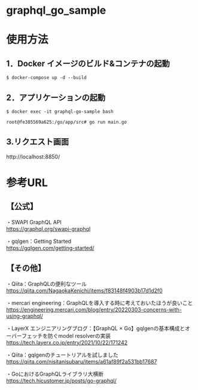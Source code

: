# graphql_go_sample

# 使用方法

## 1．Docker イメージのビルド&コンテナの起動

```
$ docker-compose up -d --build
```


## 2．アプリケーションの起動

```
$ docker exec -it graphql-go-sample bash
```

```
root@fe385569a625:/go/app/src# go run main.go
```

## 3.リクエスト画面

http://localhost:8850/

# 参考URL

## 【公式】

・SWAPI GraphQL API   
https://graphql.org/swapi-graphql   

・gqlgen：Getting Started   
https://gqlgen.com/getting-started/   

## 【その他】   

・Qiita：GraphQLの便利なツール   
https://qiita.com/NagaokaKenichi/items/f83148f4903b17d1d2f0   

・mercari engineering：GraphQLを導入する時に考えておいたほうが良いこと   
https://engineering.mercari.com/blog/entry/20220303-concerns-with-using-graphql/   

・LayerX エンジニアリングブログ：【GraphQL × Go】gqlgenの基本構成とオーバーフェッチを防ぐmodel resolverの実装   
https://tech.layerx.co.jp/entry/2021/10/22/171242   


・Qiita：gqlgenのチュートリアルを試しました   
https://qiita.com/nisitanisubaru/items/a61af89f2a531bb17687   

・GoにおけるGraphQLライブラリ大横断   
https://tech.hicustomer.jp/posts/go-graphql/   
